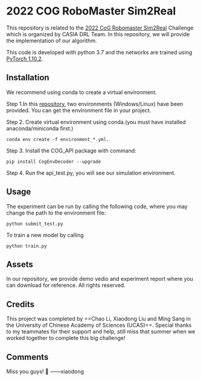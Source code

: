 # 2022 COG RoboMaster Sim2Real
This repository is related to the [2022 CoG Robomaster Sim2Real](https://eval.ai/web/challenges/challenge-page/1513/overview) Challenge which is organized by CASIA DRL Team. In this repository, we will provide the implementation of our algorithm.

This code is developed with python 3.7 and the networks are trained using [PyTorch 1.10.2](https://github.com/pytorch/pytorch).

## Installation

We recommend using conda to create a virtual environment.

Step 1.In this [repository](https://github.com/DRL-CASIA/COG-sim2real-challenge), two environments (Windows/Linux) have been provided. You can get the environment file in your project.


Step 2. Create virtual environment using conda.(you must have installed anaconda/miniconda first.)

```Shell
conda env create -f environment_*.yml.

```

Step 3. Install the COG_API package with command:

```Shell
pip install CogEnvDecoder --upgrade
```

Step 4. Run the api_test.py, you will see our simulation environment.

## Usage

The experiment can be run by calling the following code, where you may change the path to the environment file:
```Shell
python submit_test.py
```
To train a new model by calling
```Shell
python train.py
```

## Assets
In our repository, we provide demo vedio and experiment report where you can download for reference. All rights reserved. 

## Credits

This project was completed by ==Chao Li, Xiaodong Liu and Ming Sang in the University of Chinese Academy of Sciences (UCAS)==. Special thanks to my teammates for their support and help, still miss that summer when we worked together to complete this big challenge!




## Comments
Miss you guys! 🍻 ——xiaodong 





